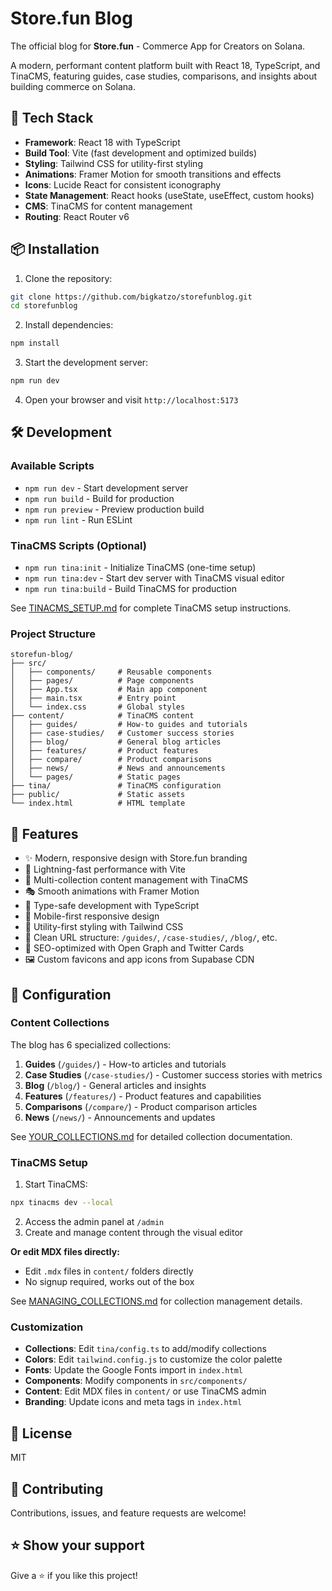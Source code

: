 # Store.fun Blog

The official blog for **Store.fun** - Commerce App for Creators on Solana.

A modern, performant content platform built with React 18, TypeScript, and TinaCMS, featuring guides, case studies, comparisons, and insights about building commerce on Solana.

## 🚀 Tech Stack

- **Framework**: React 18 with TypeScript
- **Build Tool**: Vite (fast development and optimized builds)
- **Styling**: Tailwind CSS for utility-first styling
- **Animations**: Framer Motion for smooth transitions and effects
- **Icons**: Lucide React for consistent iconography
- **State Management**: React hooks (useState, useEffect, custom hooks)
- **CMS**: TinaCMS for content management
- **Routing**: React Router v6

## 📦 Installation

1. Clone the repository:
```bash
git clone https://github.com/bigkatzo/storefunblog.git
cd storefunblog
```

2. Install dependencies:
```bash
npm install
```

3. Start the development server:
```bash
npm run dev
```

4. Open your browser and visit `http://localhost:5173`

## 🛠️ Development

### Available Scripts

- `npm run dev` - Start development server
- `npm run build` - Build for production
- `npm run preview` - Preview production build
- `npm run lint` - Run ESLint

### TinaCMS Scripts (Optional)

- `npm run tina:init` - Initialize TinaCMS (one-time setup)
- `npm run tina:dev` - Start dev server with TinaCMS visual editor
- `npm run tina:build` - Build TinaCMS for production

See [TINACMS_SETUP.md](./TINACMS_SETUP.md) for complete TinaCMS setup instructions.

### Project Structure

```
storefun-blog/
├── src/
│   ├── components/     # Reusable components
│   ├── pages/          # Page components
│   ├── App.tsx         # Main app component
│   ├── main.tsx        # Entry point
│   └── index.css       # Global styles
├── content/            # TinaCMS content
│   ├── guides/         # How-to guides and tutorials
│   ├── case-studies/   # Customer success stories
│   ├── blog/           # General blog articles
│   ├── features/       # Product features
│   ├── compare/        # Product comparisons
│   ├── news/           # News and announcements
│   └── pages/          # Static pages
├── tina/               # TinaCMS configuration
├── public/             # Static assets
└── index.html          # HTML template
```

## 🎨 Features

- ✨ Modern, responsive design with Store.fun branding
- 🚀 Lightning-fast performance with Vite
- 📝 Multi-collection content management with TinaCMS
- 🎭 Smooth animations with Framer Motion
- 🎯 Type-safe development with TypeScript
- 📱 Mobile-first responsive design
- 🌈 Utility-first styling with Tailwind CSS
- 🔗 Clean URL structure: `/guides/`, `/case-studies/`, `/blog/`, etc.
- 🎨 SEO-optimized with Open Graph and Twitter Cards
- 🖼️ Custom favicons and app icons from Supabase CDN

## 🔧 Configuration

### Content Collections

The blog has 6 specialized collections:

1. **Guides** (`/guides/`) - How-to articles and tutorials
2. **Case Studies** (`/case-studies/`) - Customer success stories with metrics
3. **Blog** (`/blog/`) - General articles and insights
4. **Features** (`/features/`) - Product features and capabilities
5. **Comparisons** (`/compare/`) - Product comparison articles
6. **News** (`/news/`) - Announcements and updates

See [YOUR_COLLECTIONS.md](./YOUR_COLLECTIONS.md) for detailed collection documentation.

### TinaCMS Setup

1. Start TinaCMS:
```bash
npx tinacms dev --local
```

2. Access the admin panel at `/admin`
3. Create and manage content through the visual editor

**Or edit MDX files directly:**
- Edit `.mdx` files in `content/` folders directly
- No signup required, works out of the box

See [MANAGING_COLLECTIONS.md](./MANAGING_COLLECTIONS.md) for collection management details.

### Customization

- **Collections**: Edit `tina/config.ts` to add/modify collections
- **Colors**: Edit `tailwind.config.js` to customize the color palette
- **Fonts**: Update the Google Fonts import in `index.html`
- **Components**: Modify components in `src/components/`
- **Content**: Edit MDX files in `content/` or use TinaCMS admin
- **Branding**: Update icons and meta tags in `index.html`

## 📄 License

MIT

## 🤝 Contributing

Contributions, issues, and feature requests are welcome!

## ⭐ Show your support

Give a ⭐️ if you like this project!

